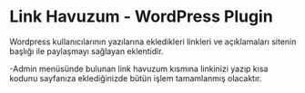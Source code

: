 # Link Havuzum - WordPress Plugin 
Wordpress kullanıcılarının yazılarına ekledikleri linkleri ve  açıklamaları sitenin başlığı ile paylaşmayı sağlayan eklentidir.

-Admin menüsünde bulunan link havuzum kısmına linkinizi yazıp kısa kodunu sayfanıza eklediğinizde bütün işlem tamamlanmış olacaktır.
